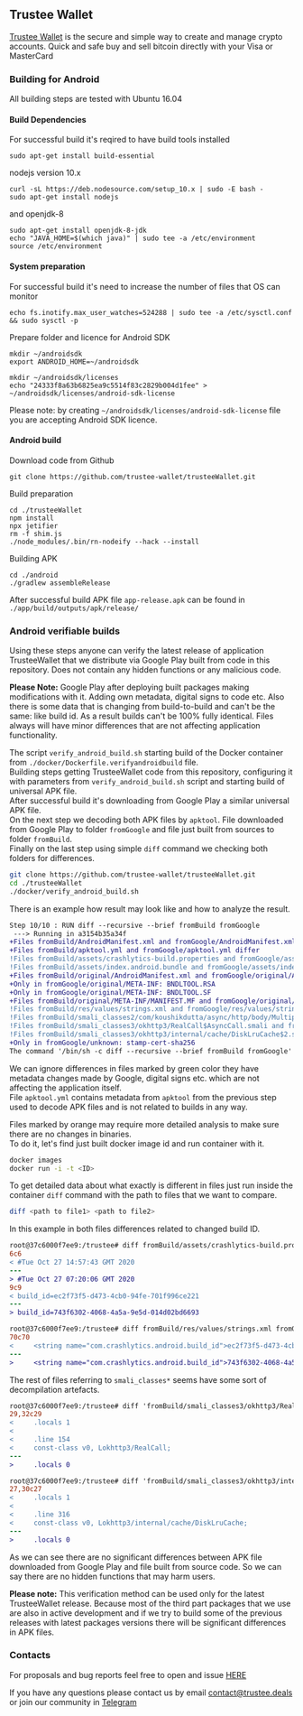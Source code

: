 ## Trustee Wallet

[Trustee Wallet](https://trustee.deals/) is the secure and simple way to create and manage crypto accounts. Quick and safe buy and sell bitcoin directly with your Visa or MasterCard





### Building for Android 

All building steps are tested with Ubuntu 16.04

#### Build Dependencies

For successful build it's reqired to have build tools installed
```
sudo apt-get install build-essential
```

nodejs version 10.x 
```
curl -sL https://deb.nodesource.com/setup_10.x | sudo -E bash -
sudo apt-get install nodejs
```

and openjdk-8
```
sudo apt-get install openjdk-8-jdk
echo "JAVA_HOME=$(which java)" | sudo tee -a /etc/environment
source /etc/environment
```

#### System preparation
For successful build it's need to increase the number of files that OS can monitor
```
echo fs.inotify.max_user_watches=524288 | sudo tee -a /etc/sysctl.conf && sudo sysctl -p
```
Prepare folder and licence for Android SDK
```
mkdir ~/androidsdk
export ANDROID_HOME=~/androidsdk

mkdir ~/androidsdk/licenses 
echo "24333f8a63b6825ea9c5514f83c2829b004d1fee" >  ~/androidsdk/licenses/android-sdk-license
```
Please note: by creating `~/androidsdk/licenses/android-sdk-license` file you are accepting Android SDK licence. 

#### Android build
Download code from Github
```
git clone https://github.com/trustee-wallet/trusteeWallet.git
```

Build preparation
```
cd ./trusteeWallet
npm install
npx jetifier
rm -f shim.js
./node_modules/.bin/rn-nodeify --hack --install
```

Building APK
```
cd ./android
./gradlew assembleRelease
```

After successful build APK file `app-release.apk` can be found in `./app/build/outputs/apk/release/`

### Android verifiable builds

Using these steps anyone can verify the latest release of application TrusteeWallet that we distribute via Google Play built from code in this repository. Does not contain any hidden functions or any malicious code.

**Please Note:** Google Play after deploying built packages making modifications with it.
Adding own metadata, digital signs to code etc. Also there is some data that is changing from build-to-build and can't be the same: like build id. As a result builds can't be 100% fully identical. Files always will have minor differences that are not affecting application functionality.  

The script `verify_android_build.sh` starting build of the Docker container from `./docker/Dockerfile.verifyandroidbuild` file.  
Building steps getting TrusteeWallet code from this repository, configuring it with parameters from `verify_android_build.sh` script and starting build of universal APK file.   
After successful build it's downloading from Google Play a similar universal APK file.  
On the next step we decoding both APK files by `apktool`. File downloaded from Google Play to folder `fromGoogle` and file just built from sources to folder `fromBuild`.  
Finally on the last step using simple `diff` command we checking both folders for differences.  

```bash 
git clone https://github.com/trustee-wallet/trusteeWallet.git
cd ./trusteeWallet
./docker/verify_android_build.sh
```

There is an example how result may look like and how to analyze the result.


```diff
Step 10/10 : RUN diff --recursive --brief fromBuild fromGoogle
 ---> Running in a3154b35a34f
+Files fromBuild/AndroidManifest.xml and fromGoogle/AndroidManifest.xml differ
+Files fromBuild/apktool.yml and fromGoogle/apktool.yml differ
!Files fromBuild/assets/crashlytics-build.properties and fromGoogle/assets/crashlytics-build.properties differ
!Files fromBuild/assets/index.android.bundle and fromGoogle/assets/index.android.bundle differ
+Files fromBuild/original/AndroidManifest.xml and fromGoogle/original/AndroidManifest.xml differ
+Only in fromGoogle/original/META-INF: BNDLTOOL.RSA
+Only in fromGoogle/original/META-INF: BNDLTOOL.SF
+Files fromBuild/original/META-INF/MANIFEST.MF and fromGoogle/original/META-INF/MANIFEST.MF differ
!Files fromBuild/res/values/strings.xml and fromGoogle/res/values/strings.xml differ
!Files fromBuild/smali_classes2/com/koushikdutta/async/http/body/MultipartFormDataBody$6.smali and fromGoogle/smali_classes2/com/koushikdutta/async/http/body/MultipartFormDataBody$6.smali differ
!Files fromBuild/smali_classes3/okhttp3/RealCall$AsyncCall.smali and fromGoogle/smali_classes3/okhttp3/RealCall$AsyncCall.smali differ
!Files fromBuild/smali_classes3/okhttp3/internal/cache/DiskLruCache$2.smali and fromGoogle/smali_classes3/okhttp3/internal/cache/DiskLruCache$2.smali differ
+Only in fromGoogle/unknown: stamp-cert-sha256
The command '/bin/sh -c diff --recursive --brief fromBuild fromGoogle' returned a non-zero code: 1
```

We can ignore differences in files marked by green color they have metadata changes made by Google, digital signs etc. which are not affecting the application itself.   
File `apktool.yml` contains metadata from `apktool` from the previous step used to decode APK files and is not related to builds in any way.

Files marked by orange may require more detailed analysis to make sure there are no changes in binaries.  
To do it, let's find just built docker image id and run container with it.

```bash
docker images
docker run -i -t <ID>
```
To get detailed data about what exactly is different in files just run inside the container `diff` command with the path to files that we want to compare.

```bash
diff <path to file1> <path to file2>
```

In this example in both files differences related to changed build ID.

```diff
root@37c6000f7ee9:/trustee# diff fromBuild/assets/crashlytics-build.properties fromGoogle/assets/crashlytics-build.properties
6c6
< #Tue Oct 27 14:57:43 GMT 2020
---
> #Tue Oct 27 07:20:06 GMT 2020
9c9
< build_id=ec2f73f5-d473-4cb0-94fe-701f996ce221
---
> build_id=743f6302-4068-4a5a-9e5d-014d02bd6693
```

```diff
root@37c6000f7ee9:/trustee# diff fromBuild/res/values/strings.xml fromGoogle/res/values/strings.xml
70c70
<     <string name="com.crashlytics.android.build_id">ec2f73f5-d473-4cb0-94fe-701f996ce221</string>
---
>     <string name="com.crashlytics.android.build_id">743f6302-4068-4a5a-9e5d-014d02bd6693</string>
```

The rest of files referring to `smali_classes*` seems have some sort of decompilation artefacts.

```diff
root@37c6000f7ee9:/trustee# diff 'fromBuild/smali_classes3/okhttp3/RealCall$AsyncCall.smali' 'fromGoogle/smali_classes3/okhttp3/RealCall$AsyncCall.smali'
29,32c29
<     .locals 1
<
<     .line 154
<     const-class v0, Lokhttp3/RealCall;
---
>     .locals 0
```

```diff
root@37c6000f7ee9:/trustee# diff 'fromBuild/smali_classes3/okhttp3/internal/cache/DiskLruCache$2.smali' 'fromGoogle/smali_classes3/okhttp3/internal/cache/DiskLruCach$2.smali'
27,30c27
<     .locals 1
<
<     .line 316
<     const-class v0, Lokhttp3/internal/cache/DiskLruCache;
---
>     .locals 0
```

As we can see there are no significant differences between APK file downloaded from Google Play and file built from source code. So we can say there are no hidden functions that may harm users.   

**Please note:** This verification method can be used only for the latest TrusteeWallet release. Because most of the third part packages that we use are also in active development and if we try to build some of the previous releases with latest packages versions there will be significant differences in APK files.  


### Contacts
For proposals and bug reports feel free to open and issue [HERE](https://github.com/trustee-wallet/trusteeWallet/issues)

If you have any questions please contact us by email <contact@trustee.deals> or join our community in [Telegram](https://t.me/trustee_wallet)
